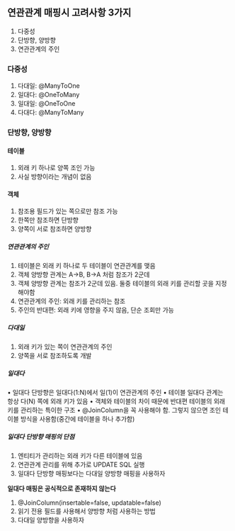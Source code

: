 ## 연관관계 매핑시 고려사항 3가지
1. 다중성
2. 단방향, 양방향
3. 연관관계의 주인

### 다중성
1. 다대일: @ManyToOne
2. 일대다: @OneToMany
3. 일대일: @OneToOne
4. 다대다: @ManyToMany


### 단방향, 양방향
#### 테이블
1. 외래 키 하나로 양쪽 조인 가능
2. 사실 방향이라는 개념이 없음
#### 객체
1. 참조용 필드가 있는 쪽으로만 참조 가능
2. 한쪽만 참조하면 단방향
3. 양쪽이 서로 참조하면 양방향


##### 연관관계의 주인
1. 테이블은 외래 키 하나로 두 테이블이 연관관계를 맺음
2. 객체 양방향 관계는 A->B, B->A 처럼 참조가 2군데
3. 객체 양방향 관계는 참조가 2군데 있음. 둘중 테이블의 외래 키를 관리할 곳을 지정해야함
4. 연관관계의 주인: 외래 키를 관리하는 참조
5. 주인의 반대편: 외래 키에 영향을 주지 않음, 단순 조회만 가능


##### 다대일
1. 외래 키가 있는 쪽이 연관관계의 주인
2. 양쪽을 서로 참조하도록 개발

##### 일대다
• 일대다 단방향은 일대다(1:N)에서 일(1)이 연관관계의 주인
• 테이블 일대다 관계는 항상 다(N) 쪽에 외래 키가 있음
• 객체와 테이블의 차이 때문에 반대편 테이블의 외래 키를 관리하는 특이한 구조
• @JoinColumn을 꼭 사용해야 함. 그렇지 않으면 조인 테이블 방식을 사용함(중간에 테이블을 하나 추가함)


##### 일대다 단방향 매핑의 단점
1. 엔티티가 관리하는 외래 키가 다른 테이블에 있음
2. 연관관계 관리를 위해 추가로 UPDATE SQL 실행
3. 일대다 단방향 매핑보다는 다대일 양방향 매핑을 사용하자

**일대다 매핑은 공식적으로 존재하지 않는다**
1. @JoinColumn(insertable=false, updatable=false)
2. 읽기 전용 필드를 사용해서 양방향 처럼 사용하는 방법
3. 다대일 양방향을 사용하자



